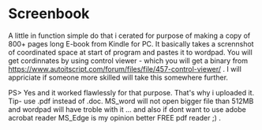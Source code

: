 # Screenbook
A little in function simple do that i cerated for purpose of making a copy of 800+ pages long E-book from Kindle for PC.
It basically takes a scrennshot of coordinated space at start of program and pastes it to wordpad. 
You will get cordinnates by using control viewer - which you will get a binary from https://www.autoitscript.com/forum/files/file/457-control-viewer/ . 
I will appriciate if someone more skilled will take this somewhere further.

PS> Yes and it worked flawlessly for that purpose. That's why i uploaded it.
Tip- use .pdf instead of .doc. MS_word will not open bigger file than 512MB and wordpad will have troble with it ... and also if dont want to use adobe acrobat reader MS_Edge is my opinion better FREE pdf reader ;) .

